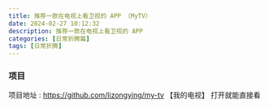 ```yaml
---
title: 推荐一款在电视上看卫视的 APP （MyTV）
date: 2024-02-27 10:12:32
description: 推荐一款在电视上看卫视的 APP
categories: [日常折腾篇]
tags: [日常折腾]
---
```


### 项目
项目地址 : https://github.com/lizongying/my-tv
【我的电视】 打开就能直接看

